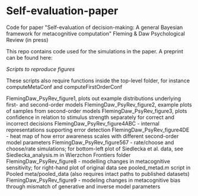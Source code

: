# Self-evaluation-paper
Code for paper "Self-evaluation of decision-making: A general Bayesian framework for metacognitive computation"
Fleming & Daw Psychological Review (in press)

This repo contains code used for the simulations in the paper. A preprint can be found here:

*Scripts to reproduce figures*

These scripts also require functions inside the top-level folder, for instance computeMetaConf and computeFirstOrderConf

FlemingDaw_PsyRev_figure1, plots out example distributions underlying first- and second-order models
FlemingDaw_PsyRev_figure2, example plots of samples from second-order models
FlemingDaw_PsyRev_figure3, plots confidence in relation to stimulus strength separately for correct and incorrect decisions
FlemingDaw_PsyRev_figure4ABC - internal representations supporting error detection
FlemingDaw_PsyRev_figure4DE - heat map of how error awareness scales with different second-order model parameters
FlemingDaw_PsyRev_figure567 - rate/choose and choose/rate simulations; for bottom-left plot of Siedlecka et al. data, see Siedlecka_analysis.m in Wierzchon Frontiers folder
FlemingDaw_PsyRev_figure8 - modelling changes in metacognitive sensitivity; for right-hand plot of original data see pooled_metad.m script in Pooled meta/pooled_data (also requires intact paths to published datasets)
FlemingDaw_PsyRev_figure9 - modeling changes in metacognitive bias through mismatch of generative and inverse model parameters
